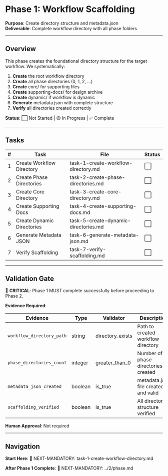 # Phase 1: Workflow Scaffolding

**Purpose**: Create directory structure and metadata.json  
**Deliverable**: Complete workflow directory with all phase folders

---

## Overview

This phase creates the foundational directory structure for the target workflow. We systematically:

1. **Create** the root workflow directory
2. **Create** all phase directories (0, 1, 2, ...)
3. **Create** core/ for supporting files
4. **Create** supporting-docs/ for design archive
5. **Create** dynamic/ if workflow is dynamic
6. **Generate** metadata.json with complete structure
7. **Verify** all directories created correctly

**Status**: ⬜ Not Started | 🟡 In Progress | ✅ Complete

---

## Tasks

| # | Task | File | Status |
|---|------|------|--------|
| 1 | Create Workflow Directory | task-1-create-workflow-directory.md | ⬜ |
| 2 | Create Phase Directories | task-2-create-phase-directories.md | ⬜ |
| 3 | Create Core Directory | task-3-create-core-directory.md | ⬜ |
| 4 | Create Supporting Docs | task-4-create-supporting-docs.md | ⬜ |
| 5 | Create Dynamic Directories | task-5-create-dynamic-directories.md | ⬜ |
| 6 | Generate Metadata JSON | task-6-generate-metadata-json.md | ⬜ |
| 7 | Verify Scaffolding | task-7-verify-scaffolding.md | ⬜ |

---

## Validation Gate

🚨 **CRITICAL**: Phase 1 MUST complete successfully before proceeding to Phase 2.

**Evidence Required**:

| Evidence | Type | Validator | Description |
|----------|------|-----------|-------------|
| `workflow_directory_path` | string | directory_exists | Path to created workflow directory |
| `phase_directories_count` | integer | greater_than_0 | Number of phase directories created |
| `metadata_json_created` | boolean | is_true | metadata.json file created and valid |
| `scaffolding_verified` | boolean | is_true | All directory structure verified |

**Human Approval**: Not required

---

## Navigation

**Start Here**: 🎯 NEXT-MANDATORY: task-1-create-workflow-directory.md

**After Phase 1 Complete**: 🎯 NEXT-MANDATORY: ../2/phase.md

